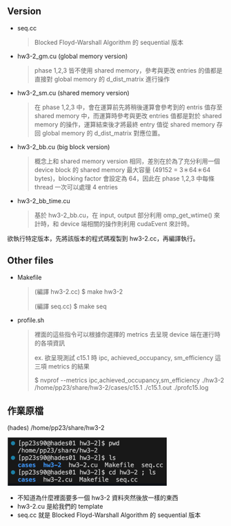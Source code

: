 ## Version
- seq.cc
    > Blocked Floyd-Warshall Algorithm 的 sequential 版本
- hw3-2_gm.cu (global memory version)
    > phase 1,2,3 皆不使用 shared memory，參考與更改 entries 的值都是直接對 global memory 的 d_dist_matrix 進行操作
- hw3-2_sm.cu (shared memory version)
    > 在 phase 1,2,3 中，會在運算前先將稍後運算會參考到的 entris 值存至 shared memory 中，而運算時參考與更改 entries 值都是對於 shared memory 的操作，運算結束後才將最終 entry 值從 shared memory 存回 global memory 的 d_dist_matrix 對應位置。
- hw3-2_bb.cu (big block version)
    > 概念上和 shared memory version 相同，差別在於為了充分利用一個 device block 的 shared memory 最大容量 (49152 = 3＊64＊64 bytes)，blocking factor 會設定為 64，因此在 phase 1,2,3 中每條 thread 一次可以處理 4 entries
- hw3-2_bb_time.cu
    > 基於 hw3-2_bb.cu，在 input, output 部分利用 omp_get_wtime() 來計時，和 device 端相關的操作則利用 cudaEvent 來計時。

欲執行特定版本，先將該版本的程式碼複製到 hw3-2.cc，再編譯執行。
## Other files
- Makefile
    > (編譯 hw3-2.cc) $ make hw3-2
    > 
    > (編譯 seq.cc) $ make seq
- profile.sh
    > 裡面的這些指令可以根據你選擇的 metrics 去呈現 device 端在運行時的各項資訊
    > 
    > ex. 欲呈現測試 c15.1 時 ipc, achieved_occupancy, sm_efficiency 這三項 metrics 的結果
    > 
    > $ nvprof --metrics ipc,achieved_occupancy,sm_efficiency ./hw3-2 /home/pp23/share/hw3-2/cases/c15.1 ./c15.1.out ./profc15.log
## 作業原檔
(hades) /home/pp23/share/hw3-2

![3-2 source](/assignments/hw3%20All-Pairs%20Shortest%20Path/images/3-2_source.png)

- 不知道為什麼裡面要多一個 hw3-2 資料夾然後放一樣的東西
- hw3-2.cu 是給我們的 template
- seq.cc 就是 Blocked Floyd-Warshall Algorithm 的 sequential 版本